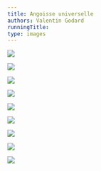 ```yaml
---
title: Angoisse universelle
authors: Valentin Godard
runningTitle:
type: images
---
```


![](images/gurb/gurb_00.jpg)

![](images/gurb/gurb_01.jpg)

![](images/gurb/gurb_02.jpg)

![](images/gurb/gurb_03.jpg)

![](images/gurb/gurb_04.jpg)

![](images/gurb/gurb_05.jpg)

![](images/gurb/gurb_06.jpg)

![](images/gurb/gurb_07.jpg)

![](images/gurb/gurb_08.jpg)
